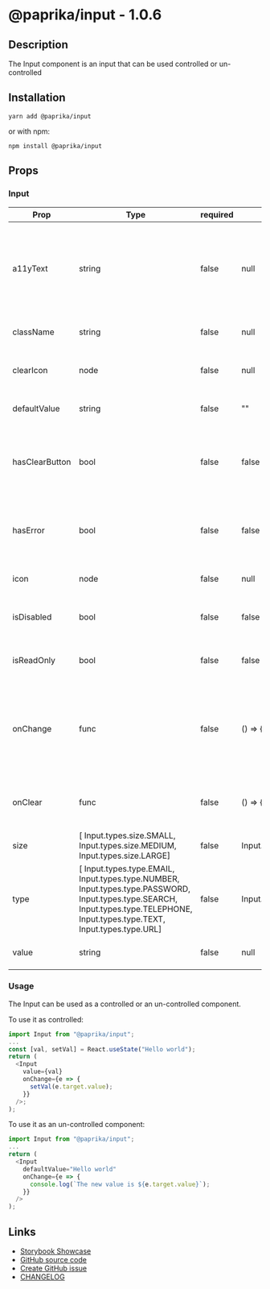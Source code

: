 <!-- start: Autogenerated - do not modify -->

# @paprika/input - 1.0.6

## Description

The Input component is an input that can be used controlled or un-controlled

## Installation

```
yarn add @paprika/input
```

or with npm:

```
npm install @paprika/input
```

## Props

### Input

| Prop           | Type                                                                                                                                                                            | required | default                 | Description                                                                                         |
| -------------- | ------------------------------------------------------------------------------------------------------------------------------------------------------------------------------- | -------- | ----------------------- | --------------------------------------------------------------------------------------------------- |
| a11yText       | string                                                                                                                                                                          | false    | null                    | Descriptive a11y text for assistive technologies. By default, text from children node will be used. |
| className      | string                                                                                                                                                                          | false    | null                    | Sets the class for the input.                                                                       |
| clearIcon      | node                                                                                                                                                                            | false    | null                    | Custom icon for the clear action in the input.                                                      |
| defaultValue   | string                                                                                                                                                                          | false    | ""                      | Sets the default input value                                                                        |
| hasClearButton | bool                                                                                                                                                                            | false    | false                   | If true displays a clear button inside the input if it contains a value.                            |
| hasError       | bool                                                                                                                                                                            | false    | false                   | If true displays a red border around input to show error.                                           |
| icon           | node                                                                                                                                                                            | false    | null                    | Displays an icon inside the input.                                                                  |
| isDisabled     | bool                                                                                                                                                                            | false    | false                   | If true it makes the input disabled.                                                                |
| isReadOnly     | bool                                                                                                                                                                            | false    | false                   | If true it makes the input read only.                                                               |
| onChange       | func                                                                                                                                                                            | false    | () => {}                | Callback to be executed when the input value is changed. Should not be used with defaultValue prop  |
| onClear        | func                                                                                                                                                                            | false    | () => {}                | Callback to be executed when the input value is cleared                                             |
| size           | [ Input.types.size.SMALL, Input.types.size.MEDIUM, Input.types.size.LARGE]                                                                                                      | false    | Input.types.size.MEDIUM | Changes the size of the input.                                                                      |
| type           | [ Input.types.type.EMAIL, Input.types.type.NUMBER, Input.types.type.PASSWORD, Input.types.type.SEARCH, Input.types.type.TELEPHONE, Input.types.type.TEXT, Input.types.type.URL] | false    | Input.types.type.TEXT   | Allows user to specify the type of input.                                                           |
| value          | string                                                                                                                                                                          | false    | null                    | The value inside of the input                                                                       |

<!-- end: Autogenerated - do not modify -->
<!-- content -->

### Usage

The Input can be used as a controlled or an un-controlled component.

To use it as controlled:

```js
import Input from "@paprika/input";
...
const [val, setVal] = React.useState("Hello world");
return (
  <Input
    value={val}
    onChange={e => {
      setVal(e.target.value);
    }}
  />;
);
```

To use it as an un-controlled component:

```js
import Input from "@paprika/input";
...
return (
  <Input
    defaultValue="Hello world"
    onChange={e => {
      console.log(`The new value is ${e.target.value}`);
    }}
  />
);
```

<!-- eoContent -->

## Links

- [Storybook Showcase](https://paprika.highbond.com/?path=/story/forms-input--showcase)
- [GitHub source code](https://github.com/acl-services/paprika/tree/master/packages/Input/src)
- [Create GitHub issue](https://github.com/acl-services/paprika/issues/new?label=[]&title=@paprika/input%20[help]:%20your%20short%20description&body=%0A%23%20Help%20wanted%0A%0A%23%23%20Please%20write%20your%20question.%0A*A%20clear%20and%20concise%20description%20of%20what%20the%20question%20is*%0A%0A%23%23%20Additional%20context%0A*Add%20any%20other%20context%20or%20screenshots%20about%20your%20question%20here.*%0A)
- [CHANGELOG](https://github.com/acl-services/paprika/tree/master/packages/Input/CHANGELOG.md)

